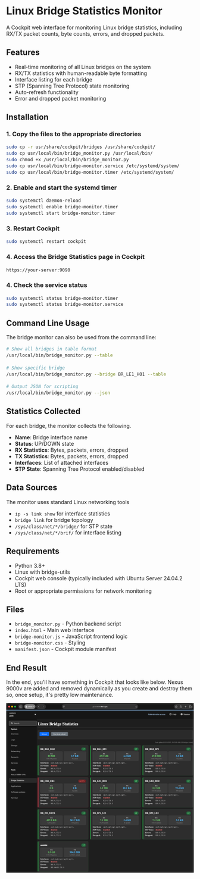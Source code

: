 # Linux Bridge Statistics Monitor

A Cockpit web interface for monitoring Linux bridge statistics, including RX/TX packet counts, byte counts, errors, and dropped packets.

## Features

- Real-time monitoring of all Linux bridges on the system
- RX/TX statistics with human-readable byte formatting
- Interface listing for each bridge
- STP (Spanning Tree Protocol) state monitoring
- Auto-refresh functionality
- Error and dropped packet monitoring

## Installation

### 1. Copy the files to the appropriate directories

```bash
sudo cp -r usr/share/cockpit/bridges /usr/share/cockpit/
sudo cp usr/local/bin/bridge_monitor.py /usr/local/bin/
sudo chmod +x /usr/local/bin/bridge_monitor.py
sudo cp usr/local/bin/bridge-monitor.service /etc/systemd/system/
sudo cp usr/local/bin/bridge-monitor.timer /etc/systemd/system/
```

### 2. Enable and start the systemd timer

```bash
sudo systemctl daemon-reload
sudo systemctl enable bridge-monitor.timer
sudo systemctl start bridge-monitor.timer
```

### 3. Restart Cockpit

```bash
sudo systemctl restart cockpit
```

### 4. Access the Bridge Statistics page in Cockpit

`https://your-server:9090`

### 4. Check the service status

```bash
sudo systemctl status bridge-monitor.timer
sudo systemctl status bridge-monitor.service
```

## Command Line Usage

The bridge monitor can also be used from the command line:

```bash
# Show all bridges in table format
/usr/local/bin/bridge_monitor.py --table

# Show specific bridge
/usr/local/bin/bridge_monitor.py --bridge BR_LE1_HO1 --table

# Output JSON for scripting
/usr/local/bin/bridge_monitor.py --json
```

## Statistics Collected

For each bridge, the monitor collects the following.

- **Name**: Bridge interface name
- **Status**: UP/DOWN state
- **RX Statistics**: Bytes, packets, errors, dropped
- **TX Statistics**: Bytes, packets, errors, dropped
- **Interfaces**: List of attached interfaces
- **STP State**: Spanning Tree Protocol enabled/disabled

## Data Sources

The monitor uses standard Linux networking tools

- `ip -s link show` for interface statistics
- `bridge link` for bridge topology
- `/sys/class/net/*/bridge/` for STP state
- `/sys/class/net/*/brif/` for interface listing

## Requirements

- Python 3.8+
- Linux with bridge-utils
- Cockpit web console (typically included with Ubuntu Server 24.04.2 LTS)
- Root or appropriate permissions for network monitoring

## Files

- `bridge_monitor.py` - Python backend script
- `index.html` - Main web interface
- `bridge-monitor.js` - JavaScript frontend logic
- `bridge-monitor.css` - Styling
- `manifest.json` - Cockpit module manifest

## End Result

In the end, you'll have something in Cockpit that looks like below.
Nexus 9000v are added and removed dynamically as you create and destroy
them so, once setup, it's pretty low maintenance.

![Cockpit Bridge Monitoring](cockpit.png)
